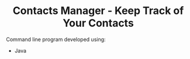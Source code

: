 <h1 align=center>Contacts Manager - Keep Track of Your Contacts</h1>

Command line program developed using:
- Java
